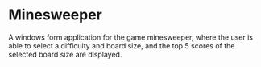 # Minesweeper
A windows form application for the game minesweeper, where the user is able to select a difficulty and board size, and the top 5 scores of the selected board size are displayed.
